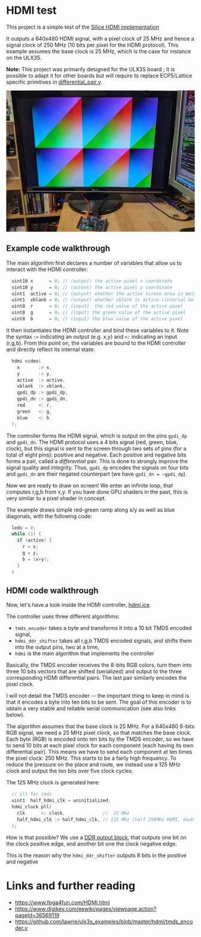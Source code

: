 # HDMI test

This project is a simple test of the [Silice HDMI implementation](../common/hdmi.ice)

It outputs a 640x480 HDMI signal, with a pixel clock of 25 MHz and hence a signal clock of 250 MHz (10 bits per pixel for the HDMI protocol).
This example assumes the base clock is 25 MHz, which is the case for instance on the ULX3S.

**Note:** This project was primarily designed for the ULX3S board ; it is possible to adapt it for other boards but will require to replace
ECP5/Lattice specific primitives in [differential_pair.v](../common/differential_pair.v).

<p align="center">
  <img width="600" src="hdmi_test.jpg">
</p>

## Example code walkthrough

The main algorithm first declares a number of variables that allow us to interact with the HDMI controller:

```c
  uint10 x      = 0; // (output) the active pixel x coordinate
  uint10 y      = 0; // (output) the active pixel y coordinate
  uint1  active = 0; // (output) whether the active screen area is being drawn
  uint1  vblank = 0; // (output) whether vblank is active (interval between frames)
  uint8  r      = 0; // (input)  the red value of the active pixel
  uint8  g      = 0; // (input) the green value of the active pixel
  uint8  b      = 0; // (input) the blue value of the active pixel
```

It then instantiates the HDMI controller and bind these variables to it. Note the syntax `:>` indicating an output (e.g. x,y) and `<:` indicating an input (r,g,b).
From this point on, the variables are bound to the HDMI controller and directly reflect its internal state. 

```c
  hdmi video(
    x       :> x,
    y       :> y,
    active  :> active,
    vblank  :> vblank,
    gpdi_dp :> gpdi_dp,
    gpdi_dn :> gpdi_dn,
    red     <: r,
    green   <: g,
    blue    <: b
  );
```

The controller forms the HDMI signal, which is output on the pins `gpdi_dp` and `gpdi_dn`. The HDMI protocol uses a 4 bits signal (red, green, blue, clock), but this signal is sent to the screen through two sets of pins (for a total of eight pins): positive and negative. Each positive and negative bits forms a pair, called a *differential* pair. This is done to strongly improve the signal quality and integrity. Thus, `gpdi_dp` encodes the signals on four bits and `gpdi_dn` are their negated counterpart (we have `gpdi_dn = ~gpdi_dp`).

Now we are ready to draw on screen! We enter an infinite loop, that computes r,g,b from x,y. If you have
done GPU shaders in the past, this is very similar to a pixel shader in concept.

The example draws simple red-green ramp along x/y as well as blue diagonals, with the following code:

```c
  leds = 0;
  while (1) { 
    if (active) {
      r = x;
      g = y;
      b = (x+y);
    }    
  }
```  

## HDMI code walkthrough

Now, let's have a look inside the HDMI controller, [hdmi.ice](../common/hdmi.ice).

The controller uses three different algorithms:
- `tmds_encoder` takes a byte and transforms it into a 10 bit TMDS encoded signal,
- `hdmi_ddr_shifter` takes all r,g,b TMDS encoded signals, and shifts them into the output pins, two at a time,
- `hdmi` is the main algorithm that implements the controller

Basically, the TMDS encoder receives the 8-bits RGB colors, turn them into three 10 bits vectors that are shifted (serialized) and output to
the three corresponding HDMI differential pairs. The last pair similarly encodes the pixel clock.

I will not detail the TMDS encoder -- the important thing to keep in mind is that it encodes a byte into ten bits to be sent. 
The goal of this encoder is to obtain a very stable and reliable serial communication (see also links below).

The algorithm assumes that the base clock is 25 MHz. For a 640x480 8-bits RGB signal, we need a 25 MHz pixel clock, so that matches the base clock. 
Each byte (RGB) is encoded onto ten bits by the TMDS encoder, so we have to send 10 bits at each pixel clock for each component 
(each having its own differential pair). This means we have to send each component at ten times the pixel clock: 250 MHz. This starts
to be a fairly high frequency. To reduce the pressure on the place and route, we instead use a 125 MHz clock and output the ten bits over five clock cycles.

The 125 MHz clock is generated here:
```c
  // pll for tmds
  uint1  half_hdmi_clk = uninitialized;
  hdmi_clock pll(
    clk      <: clock,              //  25 MHz
    half_hdmi_clk :> half_hdmi_clk, // 125 MHz (half 250MHz HDMI, double data rate output)
  );
```

How is that possible? We use a [DDR output block](https://en.wikipedia.org/wiki/Double_data_rate), that outputs one bit on the clock positive edge, and another bit one the clock negative edge. 

This is the reason why the `hdmi_ddr_shifter` outputs 8 bits in the positive and negative 

# Links and further reading
- https://www.fpga4fun.com/HDMI.html
- https://www.digikey.com/eewiki/pages/viewpage.action?pageId=36569119
- https://github.com/lawrie/ulx3s_examples/blob/master/hdmi/tmds_encoder.v


